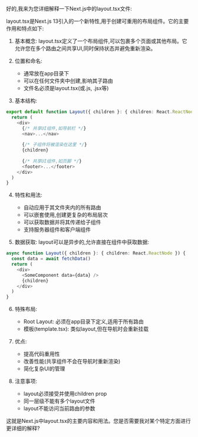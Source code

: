 好的,我来为您详细解释一下Next.js中的layout.tsx文件:

layout.tsx是Next.js 13引入的一个新特性,用于创建可重用的布局组件。它的主要作用和特点如下:

1. 基本概念:
   layout.tsx定义了一个布局组件,可以包裹多个页面或其他布局。它允许您在多个路由之间共享UI,同时保持状态并避免重新渲染。

2. 位置和命名:
   - 通常放在app目录下
   - 可以在任何文件夹中创建,影响其子路由
   - 文件名必须是layout.tsx(或.js, .jsx等)

3. 基本结构:
```typescript
export default function Layout({ children }: { children: React.ReactNode }) {
  return (
    <div>
      {/* 共享UI组件,如导航栏 */}
      <nav>...</nav>
      
      {/* 子组件将被渲染在这里 */}
      {children}
      
      {/* 共享UI组件,如页脚 */}
      <footer>...</footer>
    </div>
  )
}
```

4. 特性和用法:
   - 自动应用于其文件夹内的所有路由
   - 可以嵌套使用,创建更复杂的布局层次
   - 可以获取数据并将其传递给子组件
   - 支持服务器组件和客户端组件

5. 数据获取:
   layout可以是异步的,允许直接在组件中获取数据:
```typescript
async function Layout({ children }: { children: React.ReactNode }) {
  const data = await fetchData()
  return (
    <div>
      <SomeComponent data={data} />
      {children}
    </div>
  )
}
```

6. 特殊布局:
   - Root Layout: 必须在app目录下定义,适用于所有路由
   - 模板(template.tsx): 类似layout,但在导航时会重新挂载

7. 优点:
   - 提高代码重用性
   - 改善性能(共享组件不会在导航时重新渲染)
   - 简化复杂UI的管理

8. 注意事项:
   - layout必须接受并使用children prop
   - 同一层级不能有多个layout文件
   - layout不能访问当前路由的参数

这就是Next.js中layout.tsx的主要内容和用法。您是否需要我对某个特定方面进行更详细的解释?